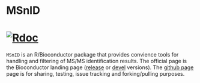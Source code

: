 MSnID
====
[![Rdoc](http://www.rdocumentation.org/badges/version/MSnID)](http://www.rdocumentation.org/packages/MSnID)
===
`MSnID` is an R/Bioconductor package that provides convience tools for handling and filtering of MS/MS identification results. The official page is the Bioconductor landing page ([release](http://www.bioconductor.org/packages/release/bioc/html/MSnID.html) or [devel](http://www.bioconductor.org/packages/devel/bioc/html/MSnID.html) versions). The [github page](https://github.com/vladpetyuk/MSnID) page is for sharing, testing, issue tracking and forking/pulling purposes.
